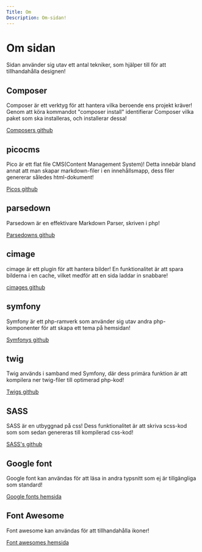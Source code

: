 ```yaml
---
Title: Om
Description: Om-sidan!
---
```


Om sidan
========

Sidan använder sig utav ett antal tekniker, som hjälper till för att tillhandahålla designen!

## Composer

Composer är ett verktyg för att hantera vilka beroende ens projekt kräver! 
Genom att köra kommandot "composer install" identifierar Composer vilka paket som ska installeras, och installerar dessa!

[Composers github][composer]

## picocms

Pico är ett flat file CMS(Content Management System)! Detta innebär bland annat att man skapar markdown-filer i en innehållsmapp, dess filer genererar således html-dokument!

[Picos github][picocms]

## parsedown

Parsedown är en effektivare Markdown Parser, skriven i php!

[Parsedowns github][parsedown]

## cimage

cimage är ett plugin för att hantera bilder! En funktionalitet är att spara bilderna i en cache, vilket medför att en sida laddar in snabbare!

[cimages github][cimage]

## symfony

Symfony är ett php-ramverk som använder sig utav andra php-komponenter för att skapa ett tema på hemsidan!

[Symfonys github][symfony]

## twig

Twig används i samband med Symfony, där dess primära funktion är att kompilera ner twig-filer till optimerad php-kod!

[Twigs github][twig]

## SASS

SASS är en utbyggnad på css! Dess funktionalitet är att skriva scss-kod som som sedan genereras till kompilerad css-kod!

[SASS's github][sass]

## Google font

Google font kan användas för att läsa in andra typsnitt som ej är tillgängliga som standard!

[Google fonts hemsida][google-font]

## Font Awesome

Font awesome kan användas för att tillhandahålla ikoner!

[Font awesomes hemsida][font-awesome]

[composer]: https://github.com/composer/composer
[picocms]: https://github.com/picocms/Pico
[parsedown]: https://github.com/erusev/parsedown
[cimage]: https://github.com/mosbth/cimage
[symfony]: https://github.com/symfony/symfony
[twig]: https://github.com/twigphp/Twig
[sass]: https://github.com/sass/sass
[google-font]: https://fonts.google.com/
[font-awesome]: https://fontawesome.com/